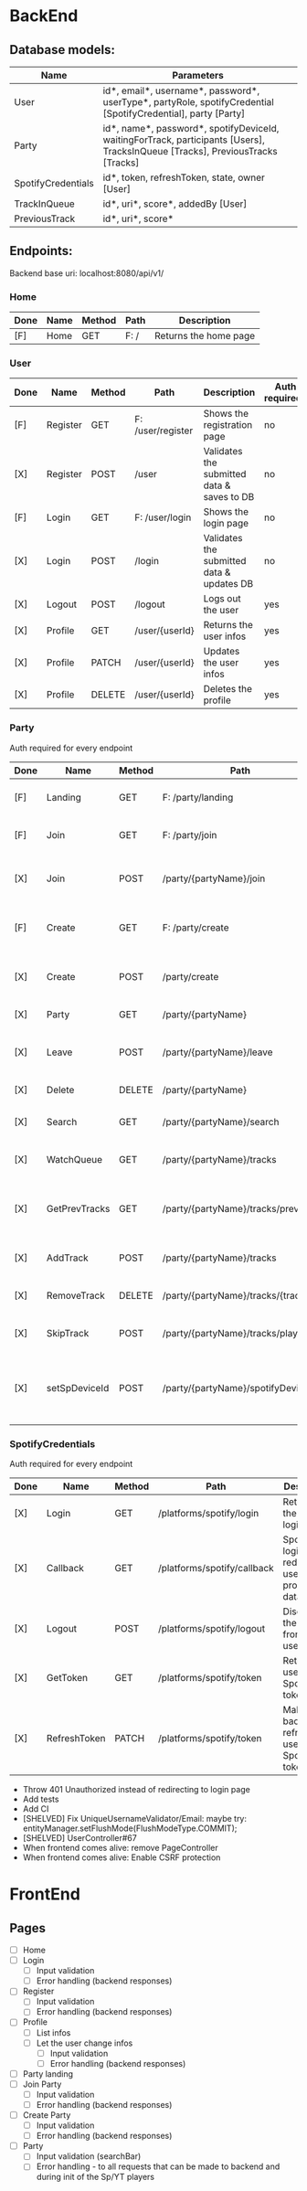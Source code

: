 # BackEnd

## Database models:

| Name               | Parameters                                                                                                                        |
|--------------------|-----------------------------------------------------------------------------------------------------------------------------------|
| User               | id\*, email\*, username\*, password\*, userType\*, partyRole, spotifyCredential [SpotifyCredential], party [Party]                |
| Party              | id\*, name\*, password\*, spotifyDeviceId, waitingForTrack, participants [Users], TracksInQueue [Tracks], PreviousTracks [Tracks] |
| SpotifyCredentials | id\*, token, refreshToken, state, owner [User]                                                                                    |
| TrackInQueue       | id\*, uri\*, score\*, addedBy [User]                                                                                              |
| PreviousTrack      | id\*, uri\*, score\*                                                                                                              |

## Endpoints:

Backend base uri:
localhost:8080/api/v1/

### Home

| Done | Name | Method | Path | Description           |
|------|------|--------|------|-----------------------|
| [F]  | Home | GET    | F: / | Returns the home page |

### User

| Done | Name     | Method | Path              | Description                                | Auth required? |
|------|----------|--------|-------------------|--------------------------------------------|----------------|
| [F]  | Register | GET    | F: /user/register | Shows the registration page                | no             |
| [X]  | Register | POST   | /user             | Validates the submitted data & saves to DB | no             |
| [F]  | Login    | GET    | F: /user/login    | Shows the login page                       | no             |
| [X]  | Login    | POST   | /login            | Validates the submitted data & updates DB  | no             |
| [X]  | Logout   | POST   | /logout           | Logs out the user                          | yes            |
| [X]  | Profile  | GET    | /user/{userId}    | Returns the user infos                     | yes            |
| [X]  | Profile  | PATCH  | /user/{userId}    | Updates the user infos                     | yes            |
| [X]  | Profile  | DELETE | /user/{userId}    | Deletes the profile                        | yes            |

### Party

Auth required for every endpoint

| Done | Name          | Method | Path                                | Description                                       |
|------|---------------|--------|-------------------------------------|---------------------------------------------------|
| [F]  | Landing       | GET    | F: /party/landing                   | Returns the create/join page                      |
| [F]  | Join          | GET    | F: /party/join                      | Returns the party login page                      |
| [X]  | Join          | POST   | /party/{partyName}/join             | Validates the submitted data                      |
| [F]  | Create        | GET    | F: /party/create                    | Returns the party creation page                   |
| [X]  | Create        | POST   | /party/create                       | Validates the submitted data                      |
| [X]  | Party         | GET    | /party/{partyName}                  | Returns the party infos                           |
| [X]  | Leave         | POST   | /party/{partyName}/leave            | Removes the user from the party                   |
| [X]  | Delete        | DELETE | /party/{partyName}                  | Deletes the party                                 |
| [X]  | Search        | GET    | /party/{partyName}/search           | Returns the search results                        |
| [X]  | WatchQueue    | GET    | /party/{partyName}/tracks           | Returns the tracks in queue                       |
| [X]  | GetPrevTracks | GET    | /party/{partyName}/tracks/previous  | Returns the tracks that already have played       |
| [X]  | AddTrack      | POST   | /party/{partyName}/tracks           | Adds a track to the queue                         |
| [X]  | RemoveTrack   | DELETE | /party/{partyName}/tracks/{trackId} | Removes a track form the queue                    |
| [X]  | SkipTrack     | POST   | /party/{partyName}/tracks/playNext  | Skips the current track                           |
| [X]  | setSpDeviceId | POST   | /party/{partyName}/spotifyDeviceId  | Sets the Spotify Web Playback's device at backend |

### SpotifyCredentials

Auth required for every endpoint

| Done | Name         | Method | Path                        | Description                                             |
|------|--------------|--------|-----------------------------|---------------------------------------------------------|
| [X]  | Login        | GET    | /platforms/spotify/login    | Retrieves the Spotify login link                        |
| [X]  | Callback     | GET    | /platforms/spotify/callback | Spotify login page redirects users here, processes data |
| [X]  | Logout       | POST   | /platforms/spotify/logout   | Disconnects the Spotify from the user                   |
| [X]  | GetToken     | GET    | /platforms/spotify/token    | Returns the user's Spotify token                        |
| [X]  | RefreshToken | PATCH  | /platforms/spotify/token    | Makes the backend refresh the user's Spotify token      |

* Throw 401 Unauthorized instead of redirecting to login page
* Add tests
* Add CI
* [SHELVED] Fix UniqueUsernameValidator/Email: maybe try: entityManager.setFlushMode(FlushModeType.COMMIT);
* [SHELVED] UserController#67
* When frontend comes alive: remove PageController
* When frontend comes alive: Enable CSRF protection

# FrontEnd

## Pages

- [ ] Home
- [ ] Login
    - [ ] Input validation
    - [ ] Error handling (backend responses)
- [ ] Register
    - [ ] Input validation
    - [ ] Error handling (backend responses)
- [ ] Profile
    - [ ] List infos
    - [ ] Let the user change infos
        - [ ] Input validation
        - [ ] Error handling (backend responses)
- [ ] Party landing
- [ ] Join Party
    - [ ] Input validation
    - [ ] Error handling (backend responses)
- [ ] Create Party
    - [ ] Input validation
    - [ ] Error handling (backend responses)
- [ ] Party
    - [ ] Input validation (searchBar)
    - [ ] Error handling - to all requests that can be made to backend and during init of the Sp/YT players
